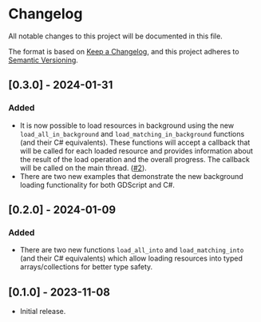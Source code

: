 # Changelog
All notable changes to this project will be documented in this file.

The format is based on [Keep a Changelog](https://keepachangelog.com/en/1.0.0/),
and this project adheres to [Semantic Versioning](https://semver.org/spec/v2.0.0.html).

## [0.3.0] - 2024-01-31
### Added
- It is now possible to load resources in background using the new `load_all_in_background` and `load_matching_in_background` functions (and their C# equivalents). These functions will accept a callback that will be called for each loaded resource and provides information about the result of the load operation and the overall progress. The callback will be called on the main thread. ([#2](https://github.com/derkork/godot-resource-groups/issues/2)).
- There are two new examples that demonstrate the new background loading functionality for both GDScript and C#.

## [0.2.0] - 2024-01-09
### Added
- There are two new functions `load_all_into` and `load_matching_into` (and their C# equivalents) which allow loading resources into typed arrays/collections for better type safety.

## [0.1.0] - 2023-11-08
- Initial release.
